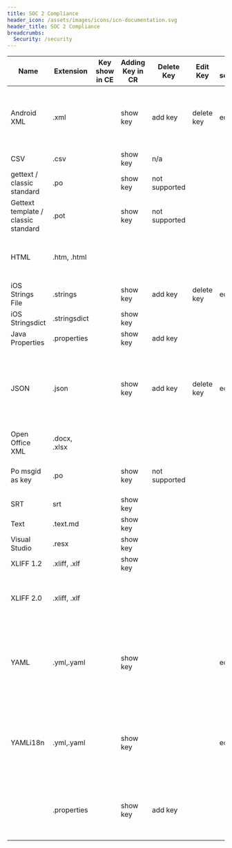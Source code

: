 ```yaml
---
title: SOC 2 Compliance
header_icon: /assets/images/icons/icn-documentation.svg
header_title: SOC 2 Compliance
breadcrumbs:
  Security: /security
---
```



|Name|Extension|Key show in CE|Adding Key in CR|Delete Key|Edit Key|Edit source|Pluralization support|Segmentation support|Reference in CE (file comments)|DNM behavior|Send the comments back|GitHub support|Variables Rules|Content_type API Endpoint|Comment|Example file overview|
|--- |--- |--- |--- |--- |--- |--- |--- |--- |--- |--- |--- |--- |--- |--- |--- |--- |
|Android XML|.xml||show key|add key|delete key|edit|edit source|yes|||yes builtin, segments described as dnm are not imported into CE||extractcommit||xmlAndroid|AndroidXML support. This file format has as much in common with XML as extension. It is not generic XML reader (and will never be).||
|CSV|.csv||show key|n/a|||edit source||yes||ce based||extractcommit||csv|Classic RFC version of CSV||
|gettext / classic standard|.po||show key|not supported|||edit source|yes|non icu||ce based||extractcommit||PO|Gettext PO, Can't be used together with content_type=POKEY||
|Gettext template / classic standard|.pot||show key|not supported|||edit source|yes|non icu||ce based||extractcommit||POT|Gettext POT (PO template)||
|HTML|.htm, .html||||||edit source||yesbut icu don't have any sense||ce based||extractcommit||stringsHtml|Standard complaint HTML. Nonstandard stuff will be treated up to standard which may be surprising to customers.||
|iOS Strings File|.strings||show key|add key|delete key|edit|edit source|yes|yesIf using plurals non icu only||ce based||extractcommit||macStrings|iOS/OSX strings file||
|iOS Stringsdict|.stringsdict||show key||||edit source|yes|non icu||ce based||extractcommit||iosStringsDict|iOS/OSX strings dict file||
|Java Properties|.properties||show key|add key|||edit source||yes||ce based||extractcommit||propertiesJava|Java properties file (old version)||
|JSON|.json||show key|add key|delete key|edit|edit source||yes||ce based, if something is a number or boolean it's marked as dnm on ce||extractcommit||JSON|100% Standard JSON file format||
|Open Office XML|.docx, .xlsx||||||edit source||yesbut icu don't have any sense||ce based||||stringsDocxexcel|Microsoft Office file formats,||
|Po msgid as key|.po||show key|not supported|||edit source|yes|non icu||ce based||extractcommit||POKEY|Nonstandard PO file type where msgid contains key. Can't be used together with content_type=PO||
|SRT|srt||show key||||edit source||||ce based||extractcommit||SRT|||
|Text|.text.md||show key||||edit source||||ce based||||md|Markdown file format||
|Visual Studio|.resx||show key||||edit source||||ce based||extractcommit||stringsResx|Visual Studion Resx file format||
|XLIFF 1.2|.xliff, .xlf||show key||||edit source||yes||cd based||extractcommit||XLIFF1.2|Xliff 1.2 support, Can't be used with content_type=xliff||
|XLIFF 2.0|.xliff, .xlf||||||edit source||yes||cd based||||xliff|Xliff 2.0, Can't be used with content_type=XLIFF1.2Franzi: Is this again the rule, that either xliff or xliff1.2 can be added? Yes 👍||
|YAML|.yml,.yaml||show key|||edit|edit source||yes||ce based, if something is a number or boolean it's marked as dnm on ce||extractcommit||YAML|Standard Yaml 1.1, Can't be used with content_type=YAMLi18n||
|YAMLi18n|.yml,.yaml||show key|||edit|edit source||yes||ce based, if something is a number or boolean it's marked as dnm on ce||extractcommit||YAMLi18n|Yaml 1.1 where root node name is language code of the segments inside,If root node is not a language code it will behave as standard YAMLCan't be used with content_type=YAML||
||.properties||show key|add key|||edit source||yes||ce based||extractcommit||stringsI18nProperties|Random text file format from some frameworkBy accident compatible with new java 9+ properties files (AFAIK)Waseem AlShikh can you fill more here||
|||||||||||||||||||
